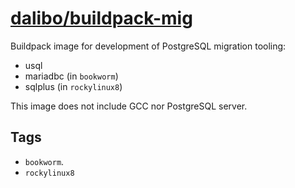# [dalibo/buildpack-mig](https://hub.docker.com/r/dalibo/buildpack-mig)

Buildpack image for development of PostgreSQL migration tooling:

- usql
- mariadbc (in `bookworm`)
- sqlplus (in `rockylinux8`)

This image does not include GCC nor PostgreSQL server.


## Tags

- `bookworm`.
- `rockylinux8`
